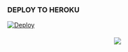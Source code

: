 ### DEPLOY TO HEROKU
[![Deploy](https://www.herokucdn.com/deploy/button.svg)](https://heroku.com/deploy?template=https://github.com/Deyko-userbot/KekinianMusic)
####
<p align="center">
   <img src="https://telegra.ph/file/530aac8af0d024dde1004.jpg">
</p>
